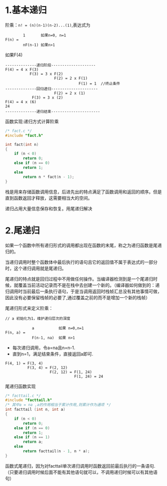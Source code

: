 # 1.基本递归

阶乘：`n! = (n)(n-1)(n-2)...(1)`,表达式为

```
        1       如果n=0, n=1
F(n) = 
        nF(n-1) 如果n>1
```
如果F(4)

```
--------------递归阶段--------------------
F(4) = 4 x F(3)
           F(3) = 3 x F(2)
                      F(2) = 2 x F(1)
                                 F(1) = 1  //终止条件
--------------回归递归---------------------
                      F(2) = 2 x (1)
            F(3) = 3 x (2)
F(4) = 4 x (6)
24
--------------递归结束----------------------
```

函数实现:递归方式计算阶乘

```c
/* fact.c */
#include "fact.h"

int fact(int n)
{
    if (n < 0)
        return 0;
    else if (n == 0)
        return 1;
    else
        return n * fact(n - 1);
}
```

栈是用来存储函数调用信息，后进先出的特点满足了函数调用和返回的顺序。但是直到函数返回才释放，这需要相当大的空间。

递归占用大量信息保存和恢复。用尾递归解决

# 2.尾递归

如果一个函数中所有递归形式的调用都出现在函数的末尾，称之为递归函数是尾递归的。

当递归调用时整个函数体中最后执行的语句且它的返回值不属于表达式的一部分时，这个递归调用就是尾递归。

尾递归的特点就是回归过程中不用做任何操作。当编译器检测到是一个尾递归时候，就覆盖当前活动记录而不是在栈中去创建一个新的。（编译器如何做到的：递归调用时当前最后一条执行语句，于是当调用返回时栈帧汇总没有其他事情可做，因此没有必要保留栈帧的必要了,通过覆盖之前的而不是增加一个新的栈帧）


尾递归形式来定义阶乘：

```
// a 初始化为1，维护递归层次的深度

            a           如果 n=0,n=1
F(n, a) =
            F(n-1, na)  如果 n>1
```

* 每次递归调用，令a=na且n=n-1.
* 直到n=1，满足结束条件，直接返回a即可.

```
F(4, 1) = F(3, 4)
          F(3, 4) = F(2, 12)
                    F(2, 12) = F(1, 24)
                               F(1, 24) = 24
```

尾递归函数实现

```c
/* facttail.c */
#include "facttail.h"
/* 其中a = na ,a的作用相当于累计作用,则累计作为通项 */
int facttail (int n, int a)
{
    if (n < 0)
        return 0;
    else if (n == 0)
        return 1;
    else if (n == 1)
        return a;
    else
        return facttail(n - 1, n * a);
}
```
函数式尾递归，因为对facttail单次递归调用时函数返回前最后执行的一条语句.（只要递归调用时候后面不能有其他语句就可以，不调用递归时候可以有其他语句）
